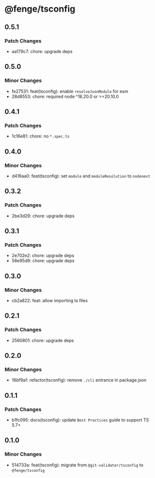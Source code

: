 # @fenge/tsconfig

## 0.5.1

### Patch Changes

- aa179c7: chore: upgrade deps

## 0.5.0

### Minor Changes

- fe27531: feat(tsconfig): enable `resolveJsonModule` for esm
- 28d8553: chore: required node ^18.20.0 or >=20.10.0

## 0.4.1

### Patch Changes

- 1c16e81: chore: no `*.spec.ts`

## 0.4.0

### Minor Changes

- d416aa0: feat(tsconfig): set `module` and `moduleResolution` to `nodenext`

## 0.3.2

### Patch Changes

- 2be3d29: chore: upgrade deps

## 0.3.1

### Patch Changes

- 2e702e2: chore: upgrade deps
- 58e95d9: chore: upgrade deps

## 0.3.0

### Minor Changes

- cb2a822: feat: allow importing ts files

## 0.2.1

### Patch Changes

- 2560801: chore: upgrade deps

## 0.2.0

### Minor Changes

- 16bf9a1: refactor(tsconfig): remove `./cli` entrance in package.json

## 0.1.1

### Patch Changes

- b1fc095: docs(tsconfig): update `Best Practices` guide to support TS 5.7+

## 0.1.0

### Minor Changes

- 514733a: feat(tsconfig): migrate from `@git-validator/tsconfig` to `@fenge/tsconfig`
